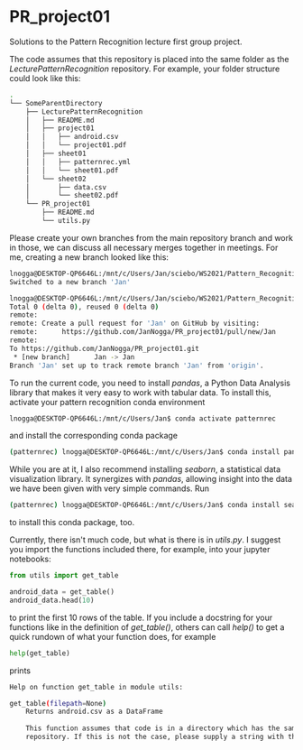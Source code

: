 # PR_project01
Solutions to the Pattern Recognition lecture first group project.

The code assumes that this repository is placed into the same folder as the *LecturePatternRecognition* repository. For example, your folder structure could look like this:

```bash
.
└── SomeParentDirectory
    ├── LecturePatternRecognition
    │   ├── README.md
    │   ├── project01
    │   │   ├── android.csv
    │   │   └── project01.pdf
    │   ├── sheet01
    │   │   ├── patternrec.yml
    │   │   └── sheet01.pdf
    │   └── sheet02
    │       ├── data.csv
    │       └── sheet02.pdf
    └── PR_project01
        ├── README.md
        └── utils.py
```

Please create your own branches from the main repository branch and work in those, we can discuss all necessary merges together in meetings. For me, creating a new branch looked like this:

```bash
lnogga@DESKTOP-QP6646L:/mnt/c/Users/Jan/sciebo/WS2021/Pattern_Recognition/PR_project01$ git checkout -b Jan
Switched to a new branch 'Jan'

lnogga@DESKTOP-QP6646L:/mnt/c/Users/Jan/sciebo/WS2021/Pattern_Recognition/PR_project01$ git push --set-upstream origin Jan
Total 0 (delta 0), reused 0 (delta 0)
remote:
remote: Create a pull request for 'Jan' on GitHub by visiting:
remote:      https://github.com/JanNogga/PR_project01/pull/new/Jan
remote:
To https://github.com/JanNogga/PR_project01.git
 * [new branch]      Jan -> Jan
Branch 'Jan' set up to track remote branch 'Jan' from 'origin'.
```
To run the current code, you need to install *pandas*, a Python Data Analysis library that makes it very easy to work with tabular data. To install this, activate your pattern recognition conda environment

```bash
lnogga@DESKTOP-QP6646L:/mnt/c/Users/Jan$ conda activate patternrec
```

and install the corresponding conda package

```bash
(patternrec) lnogga@DESKTOP-QP6646L:/mnt/c/Users/Jan$ conda install pandas
```

While you are at it, I also recommend installing *seaborn*, a statistical data visualization library. It synergizes with *pandas*, allowing insight into the data we have been given with very simple commands. Run 

```bash
(patternrec) lnogga@DESKTOP-QP6646L:/mnt/c/Users/Jan$ conda install seaborn
```

to install this conda package, too. 

Currently, there isn't much code, but what is there is in *utils.py*. I suggest you import the functions included there, for example, into your jupyter notebooks:

```python
from utils import get_table

android_data = get_table()
android_data.head(10)
```

to print the first 10 rows of the table. If you include a docstring for your functions like in the definition of *get_table()*, others can call *help()* to get a quick rundown of what your function does, for example

```python
help(get_table)
```

prints

```bash
Help on function get_table in module utils:

get_table(filepath=None)
    Returns android.csv as a DataFrame
    
    This function assumes that code is in a directory which has the same parent directory as the LecturePatternRecognion
    repository. If this is not the case, please supply a string with the correct file path to the filepath argument.

```
